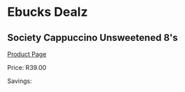 
# Ebucks Dealz
## Society Cappuccino Unsweetened 8's
[Product Page](https://www.ebucks.com/web/shop/productSelected.do?prodId=1201727536&catId=908607666)

Price: R39.00

Savings: 


	